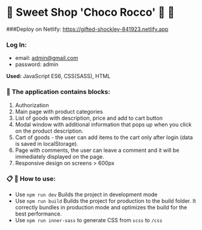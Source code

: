 # 👋 Sweet Shop 'Choco Rocco'  :chocolate_bar: :lollipop:

###Deploy on Netlify: https://gifted-shockley-841923.netlify.app

### Log In:
- email: admin@gmail.com
- password: admin

**Used:** JavaScript ES6, CSS(SASS), HTML

### :large_orange_diamond: The application contains blocks:

1. Authorization
2. Main page with product categories
3. List of goods with description, price and add to cart button
4. Modal window with additional information that pops up when you click on the product description.
5. Cart of goods - the user can add items to the cart only after login (data is saved in localStorage).
6. Page with comments, the user can leave a comment and it will be immediately displayed on the page.
7. Responsive design on screens > 600px

### :clipboard: ‍‍:small_red_triangle_down: How to use:
- Use `npm run dev` Builds the project in development mode 
- Use `npm run build` Builds the project for production to the build folder.
It correctly bundles in production mode and optimizes the build for the best performance.
- Use `npm run inner-sass` to generate CSS from `scss` to `/css`
